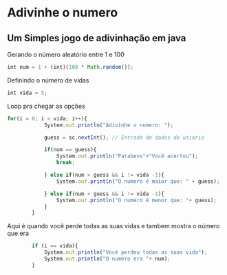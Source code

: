 # Adivinhe o numero

## Um Simples jogo de adivinhação em java


Gerando o número aleatório entre 1 e 100
```javascript
int num = 1 + (int)(100 * Math.random());
```

Definindo o número de vidas
```javascript
int vida = 5;
```

Loop pra chegar as opções
```javascript
for(i = 0; i < vida; i++){
            System.out.println("Adivinhe o numero: ");

            guess = sc.nextInt(); // Entrada de dados do usiario

            if(num == guess){
                System.out.println("Parabens"+"Você acertou");
                break;

            } else if(num > guess && i != vida -1){
                System.out.println("O numero é maior que: " + guess);

            } else if(num < guess && i != vida -1){
                System.out.println("O numero é menor que: "+ guess);
            }
        }
```

Aqui é quando você perde todas as suas vidas e tambem mostra o número que era
```javascript
        if (i == vida){
            System.out.println("Você perdeu todas as suas vida");
            System.out.println("O numero era "+ num);
        }
```
